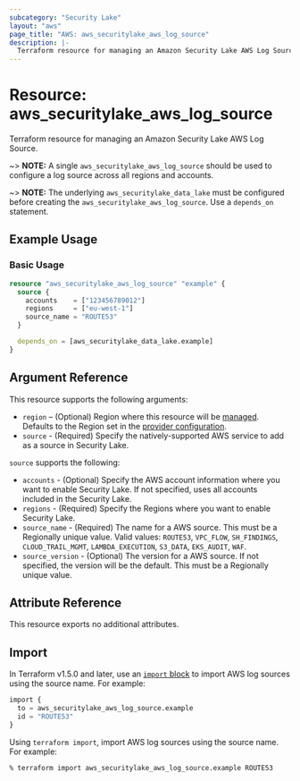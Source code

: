 ```yaml
---
subcategory: "Security Lake"
layout: "aws"
page_title: "AWS: aws_securitylake_aws_log_source"
description: |-
  Terraform resource for managing an Amazon Security Lake AWS Log Source.
---
```


# Resource: aws_securitylake_aws_log_source

Terraform resource for managing an Amazon Security Lake AWS Log Source.

~> **NOTE:** A single `aws_securitylake_aws_log_source` should be used to configure a log source across all regions and accounts.

~> **NOTE:** The underlying `aws_securitylake_data_lake` must be configured before creating the `aws_securitylake_aws_log_source`. Use a `depends_on` statement.

## Example Usage

### Basic Usage

```terraform
resource "aws_securitylake_aws_log_source" "example" {
  source {
    accounts    = ["123456789012"]
    regions     = ["eu-west-1"]
    source_name = "ROUTE53"
  }

  depends_on = [aws_securitylake_data_lake.example]
}
```

## Argument Reference

This resource supports the following arguments:

* `region` – (Optional) Region where this resource will be [managed](https://docs.aws.amazon.com/general/latest/gr/rande.html#regional-endpoints). Defaults to the Region set in the [provider configuration](https://registry.terraform.io/providers/hashicorp/aws/latest/docs#aws-configuration-reference).
* `source` - (Required) Specify the natively-supported AWS service to add as a source in Security Lake.

`source` supports the following:

* `accounts` - (Optional) Specify the AWS account information where you want to enable Security Lake.
  If not specified, uses all accounts included in the Security Lake.
* `regions` - (Required) Specify the Regions where you want to enable Security Lake.
* `source_name` - (Required) The name for a AWS source. This must be a Regionally unique value. Valid values: `ROUTE53`, `VPC_FLOW`, `SH_FINDINGS`, `CLOUD_TRAIL_MGMT`, `LAMBDA_EXECUTION`, `S3_DATA`, `EKS_AUDIT`, `WAF`.
* `source_version` - (Optional) The version for a AWS source.
  If not specified, the version will be the default.
  This must be a Regionally unique value.

## Attribute Reference

This resource exports no additional attributes.

## Import

In Terraform v1.5.0 and later, use an [`import` block](https://developer.hashicorp.com/terraform/language/import) to import AWS log sources using the source name. For example:

```terraform
import {
  to = aws_securitylake_aws_log_source.example
  id = "ROUTE53"
}
```

Using `terraform import`, import AWS log sources using the source name. For example:

```console
% terraform import aws_securitylake_aws_log_source.example ROUTE53
```
